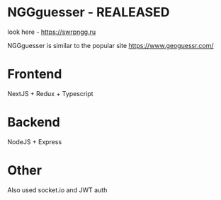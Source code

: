 # NGGguesser - REALEASED
look here - https://swrpngg.ru


NGGguesser is similar to the popular site https://www.geoguessr.com/

# Frontend
NextJS + Redux + Typescript
# Backend
NodeJS + Express
# Other
Also used socket.io and JWT auth
